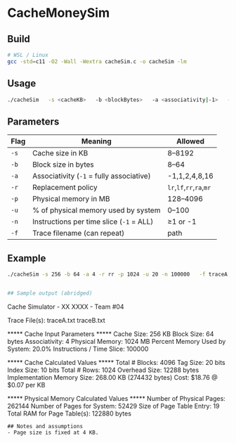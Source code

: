 # CacheMoneySim

## Build
```bash
# WSL / Linux
gcc -std=c11 -O2 -Wall -Wextra cacheSim.c -o cacheSim -lm

```

## Usage
```bash
./cacheSim   -s <cacheKB>   -b <blockBytes>   -a <associativity|-1>   -r <lr|lf|rr|ra|mr>   -p <physMB>   -u <systemMemPercent>   -n <instructionsPerSlice|-1>   -f <trace1> [-f <trace2> ...]
```


## Parameters
| Flag | Meaning | Allowed |
|---|---|---|
| `-s` | Cache size in KB | 8–8192 |
| `-b` | Block size in bytes | 8–64 |
| `-a` | Associativity (`-1` = fully associative) | -1,1,2,4,8,16 |
| `-r` | Replacement policy | `lr`,`lf`,`rr`,`ra`,`mr` |
| `-p` | Physical memory in MB | 128–4096 |
| `-u` | % of physical memory used by system | 0–100 |
| `-n` | Instructions per time slice (`-1` = ALL) | ≥1 or -1 |
| `-f` | Trace filename (can repeat) | path |


## Example
```bash
./cacheSim -s 256 -b 64 -a 4 -r rr -p 1024 -u 20 -n 100000   -f traceA.txt -f traceB.txt


## Sample output (abridged)
```
Cache Simulator - XX XXXX - Team #04

Trace File(s):
        traceA.txt
        traceB.txt

***** Cache Input Parameters *****
Cache Size:                      256 KB
Block Size:                      64 bytes
Associativity:                   4
Physical Memory:                 1024 MB
Percent Memory Used by System:   20.0%
Instructions / Time Slice:       100000

***** Cache Calculated Values *****
Total # Blocks:                  4096
Tag Size:                        20 bits
Index Size:                      10 bits
Total # Rows:                    1024
Overhead Size:                   12288 bytes
Implementation Memory Size:      268.00 KB  (274432 bytes)
Cost:                            $18.76 @ $0.07 per KB

***** Physical Memory Calculated Values *****
Number of Physical Pages:        262144
Number of Pages for System:      52429
Size of Page Table Entry:        19
Total RAM for Page Table(s):     122880 bytes
```
## Notes and assumptions
- Page size is fixed at 4 KB. 
